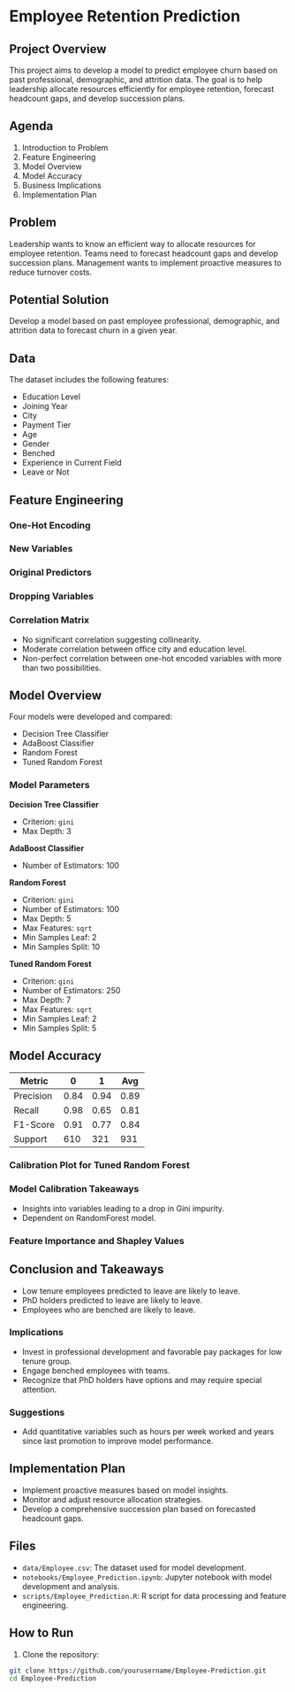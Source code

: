 # Employee Retention Prediction

## Project Overview

This project aims to develop a model to predict employee churn based on past professional, demographic, and attrition data. The goal is to help leadership allocate resources efficiently for employee retention, forecast headcount gaps, and develop succession plans.

## Agenda

1. Introduction to Problem
2. Feature Engineering
3. Model Overview
4. Model Accuracy
5. Business Implications
6. Implementation Plan

## Problem

Leadership wants to know an efficient way to allocate resources for employee retention. Teams need to forecast headcount gaps and develop succession plans. Management wants to implement proactive measures to reduce turnover costs.

## Potential Solution

Develop a model based on past employee professional, demographic, and attrition data to forecast churn in a given year.

## Data

The dataset includes the following features:

- Education Level
- Joining Year
- City
- Payment Tier
- Age
- Gender
- Benched
- Experience in Current Field
- Leave or Not

## Feature Engineering

### One-Hot Encoding
### New Variables
### Original Predictors
### Dropping Variables

### Correlation Matrix

- No significant correlation suggesting collinearity.
- Moderate correlation between office city and education level.
- Non-perfect correlation between one-hot encoded variables with more than two possibilities.

## Model Overview

Four models were developed and compared:

- Decision Tree Classifier
- AdaBoost Classifier
- Random Forest
- Tuned Random Forest

### Model Parameters

**Decision Tree Classifier**

- Criterion: `gini`
- Max Depth: 3

**AdaBoost Classifier**

- Number of Estimators: 100

**Random Forest**

- Criterion: `gini`
- Number of Estimators: 100
- Max Depth: 5
- Max Features: `sqrt`
- Min Samples Leaf: 2
- Min Samples Split: 10

**Tuned Random Forest**

- Criterion: `gini`
- Number of Estimators: 250
- Max Depth: 7
- Max Features: `sqrt`
- Min Samples Leaf: 2
- Min Samples Split: 5

## Model Accuracy

| Metric      | 0    | 1    | Avg   |
|-------------|------|------|-------|
| Precision   | 0.84 | 0.94 | 0.89  |
| Recall      | 0.98 | 0.65 | 0.81  |
| F1-Score    | 0.91 | 0.77 | 0.84  |
| Support     | 610  | 321  | 931   |

### Calibration Plot for Tuned Random Forest

### Model Calibration Takeaways

- Insights into variables leading to a drop in Gini impurity.
- Dependent on RandomForest model.

### Feature Importance and Shapley Values

## Conclusion and Takeaways

- Low tenure employees predicted to leave are likely to leave.
- PhD holders predicted to leave are likely to leave.
- Employees who are benched are likely to leave.

### Implications

- Invest in professional development and favorable pay packages for low tenure group.
- Engage benched employees with teams.
- Recognize that PhD holders have options and may require special attention.

### Suggestions

- Add quantitative variables such as hours per week worked and years since last promotion to improve model performance.

## Implementation Plan

- Implement proactive measures based on model insights.
- Monitor and adjust resource allocation strategies.
- Develop a comprehensive succession plan based on forecasted headcount gaps.

## Files

- `data/Employee.csv`: The dataset used for model development.
- `notebooks/Employee_Prediction.ipynb`: Jupyter notebook with model development and analysis.
- `scripts/Employee_Prediction.R`: R script for data processing and feature engineering.

## How to Run

1. Clone the repository:

```bash
git clone https://github.com/yourusername/Employee-Prediction.git
cd Employee-Prediction